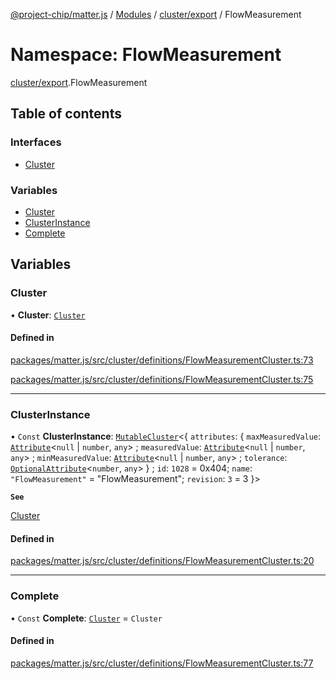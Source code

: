 [@project-chip/matter.js](../README.md) / [Modules](../modules.md) / [cluster/export](cluster_export.md) / FlowMeasurement

# Namespace: FlowMeasurement

[cluster/export](cluster_export.md).FlowMeasurement

## Table of contents

### Interfaces

- [Cluster](../interfaces/cluster_export.FlowMeasurement.Cluster.md)

### Variables

- [Cluster](cluster_export.FlowMeasurement.md#cluster)
- [ClusterInstance](cluster_export.FlowMeasurement.md#clusterinstance)
- [Complete](cluster_export.FlowMeasurement.md#complete)

## Variables

### Cluster

• **Cluster**: [`Cluster`](../interfaces/cluster_export.FlowMeasurement.Cluster.md)

#### Defined in

[packages/matter.js/src/cluster/definitions/FlowMeasurementCluster.ts:73](https://github.com/project-chip/matter.js/blob/904d0c9b952b91f28a21803759c5e5c66ee4d272/packages/matter.js/src/cluster/definitions/FlowMeasurementCluster.ts#L73)

[packages/matter.js/src/cluster/definitions/FlowMeasurementCluster.ts:75](https://github.com/project-chip/matter.js/blob/904d0c9b952b91f28a21803759c5e5c66ee4d272/packages/matter.js/src/cluster/definitions/FlowMeasurementCluster.ts#L75)

___

### ClusterInstance

• `Const` **ClusterInstance**: [`MutableCluster`](../interfaces/cluster_export.MutableCluster-1.md)\<\{ `attributes`: \{ `maxMeasuredValue`: [`Attribute`](../interfaces/cluster_export.Attribute.md)\<``null`` \| `number`, `any`\> ; `measuredValue`: [`Attribute`](../interfaces/cluster_export.Attribute.md)\<``null`` \| `number`, `any`\> ; `minMeasuredValue`: [`Attribute`](../interfaces/cluster_export.Attribute.md)\<``null`` \| `number`, `any`\> ; `tolerance`: [`OptionalAttribute`](../interfaces/cluster_export.OptionalAttribute.md)\<`number`, `any`\>  } ; `id`: ``1028`` = 0x404; `name`: ``"FlowMeasurement"`` = "FlowMeasurement"; `revision`: ``3`` = 3 }\>

**`See`**

[Cluster](cluster_export.FlowMeasurement.md#cluster)

#### Defined in

[packages/matter.js/src/cluster/definitions/FlowMeasurementCluster.ts:20](https://github.com/project-chip/matter.js/blob/904d0c9b952b91f28a21803759c5e5c66ee4d272/packages/matter.js/src/cluster/definitions/FlowMeasurementCluster.ts#L20)

___

### Complete

• `Const` **Complete**: [`Cluster`](../interfaces/cluster_export.FlowMeasurement.Cluster.md) = `Cluster`

#### Defined in

[packages/matter.js/src/cluster/definitions/FlowMeasurementCluster.ts:77](https://github.com/project-chip/matter.js/blob/904d0c9b952b91f28a21803759c5e5c66ee4d272/packages/matter.js/src/cluster/definitions/FlowMeasurementCluster.ts#L77)
